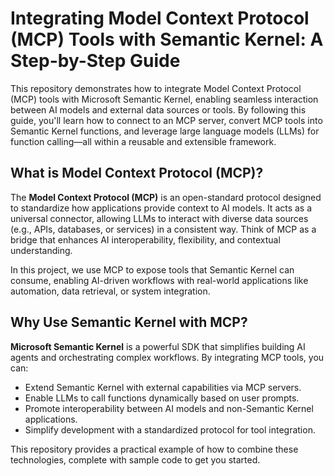 # Integrating Model Context Protocol (MCP) Tools with Semantic Kernel: A Step-by-Step Guide

This repository demonstrates how to integrate Model Context Protocol (MCP) tools with Microsoft Semantic Kernel, enabling seamless interaction between AI models and external data sources or tools. By following this guide, you'll learn how to connect to an MCP server, convert MCP tools into Semantic Kernel functions, and leverage large language models (LLMs) for function calling—all within a reusable and extensible framework.

## What is Model Context Protocol (MCP)?

The **Model Context Protocol (MCP)** is an open-standard protocol designed to standardize how applications provide context to AI models. It acts as a universal connector, allowing LLMs to interact with diverse data sources (e.g., APIs, databases, or services) in a consistent way. Think of MCP as a bridge that enhances AI interoperability, flexibility, and contextual understanding.

In this project, we use MCP to expose tools that Semantic Kernel can consume, enabling AI-driven workflows with real-world applications like automation, data retrieval, or system integration.

## Why Use Semantic Kernel with MCP? 

**Microsoft Semantic Kernel** is a powerful SDK that simplifies building AI agents and orchestrating complex workflows. By integrating MCP tools, you can:

- Extend Semantic Kernel with external capabilities via MCP servers.
- Enable LLMs to call functions dynamically based on user prompts.
- Promote interoperability between AI models and non-Semantic Kernel applications.
- Simplify development with a standardized protocol for tool integration.

This repository provides a practical example of how to combine these technologies, complete with sample code to get you started.